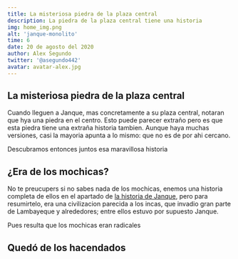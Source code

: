 ```yaml
---
title: La misteriosa piedra de la plaza central
description: La piedra de la plaza central tiene una historia
img: home_img.png
alt: 'janque-monolito'
time: 6
date: 20 de agosto del 2020
author: Alex Segundo
twitter: '@asegundo442'
avatar: avatar-alex.jpg
---
```


## La misteriosa piedra de la plaza central

Cuando lleguen a Janque, mas concretamente a su plaza central, notaran que hya una piedra en el centro. Esto puede parecer extraño pero es que esta piedra tiene una extraña historia tambien. Aunque haya muchas versiones, casi la mayoria apunta a lo mismo: que no es de por ahi cercano.

Descubramos entonces juntos esa maravillosa historia

## ¿Era de los mochicas?

No te preucupers si no sabes nada de los mochicas, enemos una historia completa de ellos en el apartado de [la historia de Janque](https://cp-janque.com/historia), pero para resumirtelo, era una civilizacion parecida a los incas, que invadio gran parte de Lambayeque y alrededores; entre ellos estuvo por supuesto Janque.

Pues resulta que los mochicas eran radicales

## Quedó de los hacendados
